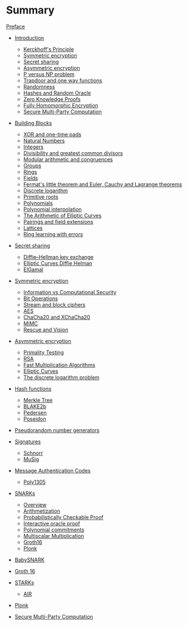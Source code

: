 # Summary

[Preface](./index.md)

- [Introduction]()
    - [Kerckhoff's Principle]()
    - [Symmetric encryption]()
    - [Secret sharing]()
    - [Asymmetric encryption]()
    - [P versus NP problem]()
    - [Trapdoor and one way functions]()
    - [Randomness](./randomness/index.md)
    - [Hashes and Random Oracle]()
    - [Zero Knowledge Proofs]()
    - [Fully Homomorphic Encryption]()
    - [Secure Multi-Party Computation]()
  
- [Building Blocks](./chapter_2/index.md)  
    - [XOR and one-time pads]()
    - [Natural Numbers](./chapter_2/natural_numbers.md)
    - [Integers](./chapter_2/integers.md)
    - [Divisibility and greatest common divisors]()
    - [Modular arithmetic and congruences](./chapter_2/modular_arithmetic.md)
    - [Groups](./chapter_2/groups.md)
    - [Rings](./chapter_2/rings.md)
    - [Fields](./chapter_2/fields.md)
    - [Fermat's little theorem and Euler, Cauchy and Lagrange theorems](./chapter_4/fermat_little_theorem.md)
    - [Discrete logarithm](./chapter_4/discrete_logarithm.md)
    - [Primitive roots]()
    - [Polynomials](./chapter_2/polynomials.md)
    - [Polynomial interpolation]()
    - [The Arithmetic of Elliptic Curves](./chapter_4/elliptic_curves.md)
    - [Pairings and field extensions]()
    - [Lattices]()
    - [Ring learning with errors]()

- [Secret sharing]()
   - [Diffie–Hellman key exchange]()
   - [Elliptic Curves Diffie Helman]()
   - [ElGamal]()
 
- [Symmetric encryption](./chapter_3/index.md)
    - [Information vs Computational Security](./chapter_3/information.md)
    - [Bit Operations](./chapter_3/bit_operations.md)
    - [Stream and block ciphers](./chapter_3/stream_and_block.md)
    - [AES](./chapter_3/aes.md)
    - [ChaCha20 and XChaCha20](./chapter_3/chacha20.md)
    - [MiMC]()
    - [Rescue and Vision]()
   
- [Asymmetric encryption](./chapter_4/asymmetric_encryption.md)
    - [Primality Testing](./chapter_4/primality_testing.md)
    - [RSA](./chapter_4/rsa.md)
    - [Fast Multiplication Algorithms](./chapter_2/fast_multiplication_algorithms.md)
    - [Elliptic Curves]()
    - [The discrete logarithm problem]()
    
- [Hash functions](./chapter_5/hash_functions.md)
	- [Merkle Tree]()
	- [BLAKE2b]()
	- [Pedersen]()
	- [Poseidon]()

- [Pseudorandom number generators](./chapter_6/pseudorandom_generator.md)
- [Signatures](./chapter_7/signatures.md)
	- [Schnorr]()
	- [MuSig]()
	
- [Message Authentication Codes](./chapter_9/message_authentication_codes.md)
    - [Poly1305]()
   
- [SNARKs](./chapter_11/snarks.md)
    - [Overview]()
    - [Arithmetization]()
    - [Probabilistically Checkable Proof]()
    - [Interactive oracle proof]()
    - [Polynomial commitments]()
    - [Multiscalar Multiplication](./chapter_10/multiscalar_multiplication.md)
    - [Groth16]()
    - [Plonk]()

- [BabySNARK](./chapter_13/index.md)

- [Groth 16](./chapter_15/index.md)

- [STARKs](./chapter_16/index.md)
	- [AIR]()

- [Plonk](./chapter_17/index.md)

- [Secure Multi-Party Computation]()
